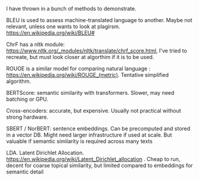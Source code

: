 I have thrown in a bunch of methods to demonstrate.

BLEU is used to assess machine-translated language to another. Maybe not relevant, unless one wants to look at plagirsm. 
https://en.wikipedia.org/wiki/BLEU#

ChrF has a nltk module:  https://www.nltk.org/_modules/nltk/translate/chrf_score.html, I've tried to recreate, but must look closer at algorthim if it is to be used. 

ROUGE is a similar model for comparing natural language  : https://en.wikipedia.org/wiki/ROUGE_(metric). Tentative simplified algorithm. 


BERTScore: semantic similarity with transformers. Slower, may need batching or GPU.

Cross-encoders: accurate, but expensive. Usually not practical without strong hardware.

SBERT / NorBERT: sentence embeddings. Can be precomputed and stored in a vector DB. Might need larger infrastructure if used at scale. But  valuable if semantic similarity is required across many texts

LDA. Latent Dirichlet Allocation. https://en.wikipedia.org/wiki/Latent_Dirichlet_allocation . Cheap to run, decent for coarse topical similarity, but limited compared to embeddings for semantic detail
